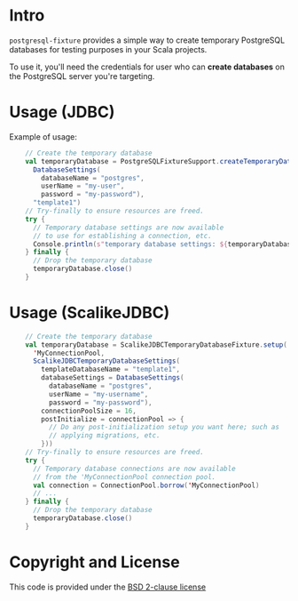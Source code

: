 # Intro

`postgresql-fixture` provides a simple way to create temporary PostgreSQL
databases for testing purposes in your Scala projects.

To use it, you'll need the credentials for user who can **create databases**
on the PostgreSQL server you're targeting.

# Usage (JDBC)

Example of usage:

```scala
    // Create the temporary database
    val temporaryDatabase = PostgreSQLFixtureSupport.createTemporaryDatabase(
      DatabaseSettings(
        databaseName = "postgres",
        userName = "my-user",
        password = "my-password"),
      "template1")
    // Try-finally to ensure resources are freed.
    try {
      // Temporary database settings are now available
      // to use for establishing a connection, etc.
      Console.println(s"temporary database settings: ${temporaryDatabase.databaseSettings}")
    } finally {
      // Drop the temporary database
      temporaryDatabase.close()
    }
```

# Usage (ScalikeJDBC)

```scala
    // Create the temporary database
    val temporaryDatabase = ScalikeJDBCTemporaryDatabaseFixture.setup(
      'MyConnectionPool,
      ScalikeJDBCTemporaryDatabaseSettings(
        templateDatabaseName = "template1",
        databaseSettings = DatabaseSettings(
          databaseName = "postgres",
          userName = "my-username",
          password = "my-password"),
        connectionPoolSize = 16,
        postInitialize = connectionPool => {
          // Do any post-initialization setup you want here; such as
          // applying migrations, etc.
        }))
    // Try-finally to ensure resources are freed.
    try {
      // Temporary database connections are now available
      // from the 'MyConnectionPool connection pool.
      val connection = ConnectionPool.borrow('MyConnectionPool)
      // ...
    } finally {
      // Drop the temporary database
      temporaryDatabase.close()
    }
```

# Copyright and License

This code is provided under the [BSD 2-clause license](https://github.com/ClockworkConsulting/postgresql-fixture/blob/master/LICENSE)
